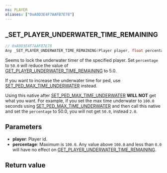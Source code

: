 ```yaml
---
ns: PLAYER
aliases: ["0xA0D3E4F7AAFB7E78"]
---
```

## _SET_PLAYER_UNDERWATER_TIME_REMAINING

```c
// 0xA0D3E4F7AAFB7E78
Any _SET_PLAYER_UNDERWATER_TIME_REMAINING(Player player, float percentage);
```

Seems to lock the underwater timer of the specified player. Set `percentage` to `50.0` will reduce the value of [GET_PLAYER_UNDERWATER_TIME_REMAINING](#_0xA1FCF8E6AF40B731) to 5.0.

If you want to increase the underwater time for ped, use [SET_PED_MAX_TIME_UNDERWATER](#_0x6BA428C528D9E522) instead.

Using this native after [SET_PED_MAX_TIME_UNDERWATER](#_0x6BA428C528D9E522) **WILL NOT** get what you want. For example, if you set the max time underwater to `100.0` seconds using [SET_PED_MAX_TIME_UNDERWATER](#_0x6BA428C528D9E522) and then call this native and set the `percentage` to 50.0, you will not get `50.0`, instead `2.0`.

## Parameters
* **player**: Player id.
* **percentage**: Maximum is `100.0`. Any value above `100.0` and less than `0.0` will have no effect on [GET_PLAYER_UNDERWATER_TIME_REMAINING](#_0xA1FCF8E6AF40B731).

## Return value
